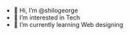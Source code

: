 - 👋 Hi, I’m @shilogeorge
- 👀 I’m interested in Tech
- 🌱 I’m currently learning Web designing 

<!---
shilogeorge/shilogeorge is a ✨ special ✨ repository because its `README.md` (this file) appears on your GitHub profile.
You can click the Preview link to take a look at your changes.
--->
